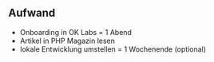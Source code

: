 ## Aufwand

- Onboarding in OK Labs = 1 Abend
- Artikel in PHP Magazin lesen
- lokale Entwicklung umstellen = 1 Wochenende (optional)
